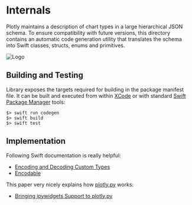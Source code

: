 
# Internals

Plotly maintains a description of chart types in a large hierarchical JSON schema. To ensure compatibility with future versions, this directory contains an automatic code generation utility that translates the schema into Swift classes, structs, enums and primitives.

![Logo](https://images.ctfassets.net/k49d63tr8kcn/7Ay4DJqdtSoisK8iGMqqwk/8a2ff4a82f22d7764e2ea2152a56bc94/plotly.png)


## Building and Testing

Library exposes the targets required for building in the package manifest file. It can be built and executed from within [XCode](https://developer.apple.com/xcode/) or with standard [Swift Package Manager](https://swift.org/package-manager/) tools:

```shell script
$> swift run codegen
$> swift build
$> swift test 
```


## Implementation

Following Swift documentation is really helpful:
 - [Encoding and Decoding Custom Types](https://developer.apple.com/documentation/foundation/archives_and_serialization/encoding_and_decoding_custom_types)
 - [Encodable](https://developer.apple.com/documentation/swift/encodable)

This paper very nicely explains how [plotly.py](https://github.com/plotly/plotly.py) works:
 - [Bringing ipywidgets Support to plotly.py](http://conference.scipy.org/proceedings/scipy2018/pdfs/jon_mease.pdf)
 